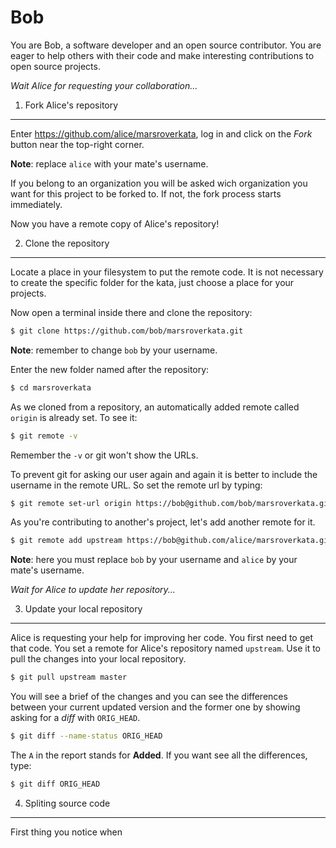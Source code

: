 Bob
===

You are Bob, a software developer and an open source contributor. You are eager
to help others with their code and make interesting contributions to open source
projects.

_Wait Alice for requesting your collaboration..._

1. Fork Alice's repository
--------------------------

Enter https://github.com/alice/marsroverkata, log in and click on the _Fork_ button
near the top-right corner. 

**Note**: replace `alice` with your mate's username.

If you belong to an organization you will be asked wich organization you want for this
project to be forked to. If not, the fork process starts immediately.

Now you have a remote copy of Alice's repository!

2. Clone the repository
-----------------------

Locate a place in your filesystem to put the remote code. It is not necessary to create
the specific folder for the kata, just choose a place for your projects.

Now open a terminal inside there and clone the repository:

```bash
$ git clone https://github.com/bob/marsroverkata.git
```

**Note**: remember to change `bob` by your username.

Enter the new folder named after the repository:

```bash
$ cd marsroverkata
```

As we cloned from a repository, an automatically added remote called `origin` is already
set. To see it:

```bash
$ git remote -v
```

Remember the `-v` or git won't show the URLs.

To prevent git for asking our user again and again it is better to include the username
in the remote URL. So set the remote url by typing:

```bash
$ git remote set-url origin https://bob@github.com/bob/marsroverkata.git
```

As you're contributing to another's project, let's add another remote for it.

```bash
$ git remote add upstream https://bob@github.com/alice/marsroverkata.git
```

**Note**: here you must replace `bob` by your username and `alice` by your mate's username.

_Wait for Alice to update her repository..._

3. Update your local repository
-------------------------------

Alice is requesting your help for improving her code. You first need to get that code. You
set a remote for Alice's repository named `upstream`. Use it to pull the changes into your
local repository.

```bash
$ git pull upstream master
```

You will see a brief of the changes and you can see the differences between your current
updated version and the former one by showing asking for a _diff_ with `ORIG_HEAD`.

```bash
$ git diff --name-status ORIG_HEAD
```

The `A` in the report stands for **Added**. If you want see all the differences, type:

```bash
$ git diff ORIG_HEAD
```

4. Spliting source code
-----------------------

First thing you notice when
